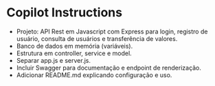 <!-- Use this file to provide workspace-specific custom instructions to Copilot. For more details, visit https://code.visualstudio.com/docs/copilot/copilot-customization#_use-a-githubcopilotinstructionsmd-file -->

# Copilot Instructions

- Projeto: API Rest em Javascript com Express para login, registro de usuário, consulta de usuários e transferência de valores.
- Banco de dados em memória (variáveis).
- Estrutura em controller, service e model.
- Separar app.js e server.js.
- Incluir Swagger para documentação e endpoint de renderização.
- Adicionar README.md explicando configuração e uso.
